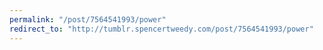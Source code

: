 ```yaml
---
permalink: "/post/7564541993/power"
redirect_to: "http://tumblr.spencertweedy.com/post/7564541993/power"
---
```

